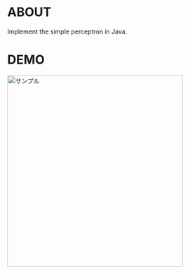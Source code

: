# ABOUT
Implement the simple perceptron in Java.
# DEMO
<img src="http://imgur.com/svuZf6q.png" alt="サンプル" width="400" height="438">
